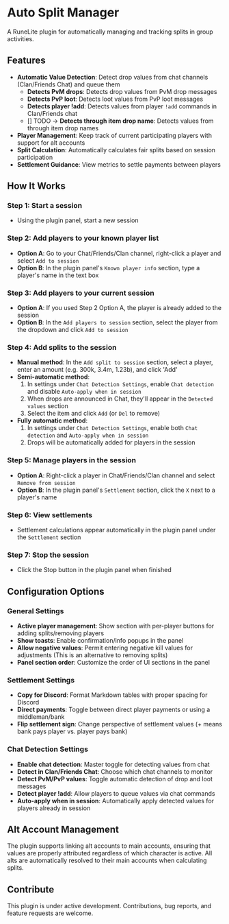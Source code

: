 # Auto Split Manager

A RuneLite plugin for automatically managing and tracking splits in group activities.

## Features

- **Automatic Value Detection**: Detect drop values from chat channels (Clan/Friends Chat) and queue them
    - **Detects PvM drops**: Detects drop values from PvM drop messages
    - **Detects PvP loot**: Detects loot values from PvP loot messages
    - **Detects player !add**: Detects values from player `!add` commands in Clan/Friends chat
    - [] TODO -> **Detects through item drop name**: Detects values from through item drop names
- **Player Management**: Keep track of current participating players with support for alt accounts
- **Split Calculation**: Automatically calculates fair splits based on session participation
- **Settlement Guidance**: View metrics to settle payments between players

## How It Works

### Step 1: Start a session
- Using the plugin panel, start a new session

### Step 2: Add players to your known player list
- **Option A**: Go to your Chat/Friends/Clan channel, right-click a player and select `Add to session`
- **Option B**: In the plugin panel's `Known player info` section, type a player's name in the text box

### Step 3: Add players to your current session
- **Option A**: If you used Step 2 Option A, the player is already added to the session
- **Option B**: In the `Add players to session` section, select the player from the dropdown and click `Add to session`

### Step 4: Add splits to the session
- **Manual method**: In the `Add split to session` section, select a player, enter an amount (e.g. 300k, 3.4m, 1.23b), and click 'Add'
- **Semi-automatic method**:
    1. In settings under `Chat Detection Settings`, enable `Chat detection` and disable `Auto-apply when in session`
    2. When drops are announced in Chat, they'll appear in the `Detected values` section
    3. Select the item and click `Add` (or `Del` to remove)
- **Fully automatic method**:
    1. In settings under `Chat Detection Settings`, enable both `Chat detection` and `Auto-apply when in session`
    2. Drops will be automatically added for players in the session

### Step 5: Manage players in the session
- **Option A**: Right-click a player in Chat/Friends/Clan channel and select `Remove from session`
- **Option B**: In the plugin panel's `Settlement` section, click the `X` next to a player's name

### Step 6: View settlements
- Settlement calculations appear automatically in the plugin panel under the `Settlement` section

### Step 7: Stop the session
- Click the Stop button in the plugin panel when finished

## Configuration Options

### General Settings

- **Active player management**: Show section with per-player buttons for adding splits/removing players
- **Show toasts**: Enable confirmation/info popups in the panel
- **Allow negative values**: Permit entering negative kill values for adjustments (This is an alternative to removing
  splits)
- **Panel section order**: Customize the order of UI sections in the panel

### Settlement Settings

- **Copy for Discord**: Format Markdown tables with proper spacing for Discord
- **Direct payments**: Toggle between direct player payments or using a middleman/bank
- **Flip settlement sign**: Change perspective of settlement values (+ means bank pays player vs. player pays bank)

### Chat Detection Settings

- **Enable chat detection**: Master toggle for detecting values from chat
- **Detect in Clan/Friends Chat**: Choose which chat channels to monitor
- **Detect PvM/PvP values**: Toggle automatic detection of drop and loot messages
- **Detect player !add**: Allow players to queue values via chat commands
- **Auto-apply when in session**: Automatically apply detected values for players already in session

## Alt Account Management

The plugin supports linking alt accounts to main accounts, ensuring that values are properly attributed regardless of
which character is active. All alts are automatically resolved to their main accounts when calculating splits.

## Contribute

This plugin is under active development. Contributions, bug reports, and feature requests are welcome.